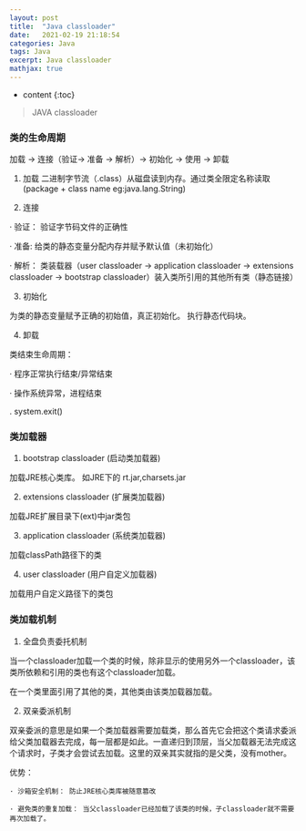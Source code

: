 ```yaml
---
layout: post
title:  "Java classloader"
date:   2021-02-19 21:18:54
categories: Java
tags: Java
excerpt: Java classloader
mathjax: true
---
```


* content
{:toc}

> JAVA classloader

### 类的生命周期

加载 -> 连接（验证-> 准备 -> 解析）-> 初始化 -> 使用 -> 卸载

1. 加载 二进制字节流（.class）从磁盘读到内存。通过类全限定名称读取(package + class name eg:java.lang.String)

2. 连接

· 验证： 验证字节码文件的正确性

· 准备: 给类的静态变量分配内存并赋予默认值（未初始化）

· 解析： 类装载器（user classloader -> application classloader -> extensions classloader -> bootstrap classloader）装入类所引用的其他所有类（静态链接）

3. 初始化

为类的静态变量赋予正确的初始值，真正初始化。 执行静态代码块。

4. 卸载

类结束生命周期：

· 程序正常执行结束/异常结束

· 操作系统异常，进程结束

. system.exit()

### 类加载器

1. bootstrap classloader (启动类加载器)

加载JRE核心类库。 如JRE下的 rt.jar,charsets.jar

2. extensions classloader (扩展类加载器)

加载JRE扩展目录下(ext)中jar类包

3. application classloader (系统类加载器)

加载classPath路径下的类

4. user classloader (用户自定义加载器)

加载用户自定义路径下的类包

### 类加载机制

1. 全盘负责委托机制

当一个classloader加载一个类的时候，除非显示的使用另外一个classloader，该类所依赖和引用的类也有这个classloader加载。

在一个类里面引用了其他的类，其他类由该类加载器加载。

2. 双亲委派机制

双亲委派的意思是如果一个类加载器需要加载类，那么首先它会把这个类请求委派给父类加载器去完成，每一层都是如此。一直递归到顶层，当父加载器无法完成这个请求时，子类才会尝试去加载。这里的双亲其实就指的是父类，没有mother。

优势： 

    · 沙箱安全机制： 防止JRE核心类库被随意篡改

    · 避免类的重复加载： 当父classloader已经加载了该类的时候，子classloader就不需要再次加载了。